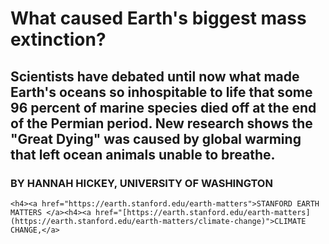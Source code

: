 <DOCTYPE html>
<html>
<head>
<h1>What caused Earth's biggest mass extinction?</h1>
</head>

<body>

  <h2>Scientists have debated until now what made Earth's oceans so inhospitable to life that some 96 percent of marine species died off at the end of the Permian period. New research shows the "Great Dying" was caused by global warming that left ocean animals unable to breathe.</h2>
  <h3>BY HANNAH HICKEY, UNIVERSITY OF WASHINGTON</h3>
  
    <h4><a href="https://earth.stanford.edu/earth-matters">STANFORD EARTH MATTERS </a><h4><a href="[https://earth.stanford.edu/earth-matters](https://earth.stanford.edu/earth-matters/climate-change)">CLIMATE CHANGE,</a> 
